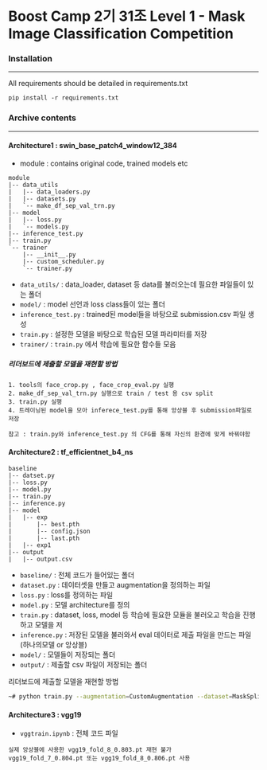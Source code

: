 # Boost Camp 2기 31조 Level 1 - Mask Image Classification Competition

### Installation

---

All requirements should be detailed in requirements.txt

```
pip install -r requirements.txt
```

### Archive contents

---

#### Architecture1 : swin_base_patch4_window12_384

- module : contains original code, trained models etc

```
module
|-- data_utils
|   |-- data_loaders.py
|   |-- datasets.py
|   `-- make_df_sep_val_trn.py
|-- model
|   |-- loss.py
|   `-- models.py
|-- inference_test.py
|-- train.py
`-- trainer
    |-- __init__.py
    |-- custom_scheduler.py
    `-- trainer.py
```

- `data_utils/` : data_loader, dataset 등 data를 불러오는데 필요한 파일들이 있는 폴더
- `model/` : model 선언과 loss class들이 있는 폴더
- `inference_test.py` : trained된 model들을 바탕으로 submission.csv 파일 생성
- `train.py` : 설정한 모델을 바탕으로 학습된 모델 파라미터를 저장
- `trainer/` : `train.py` 에서 학습에 필요한 함수들 모음

##### 리더보드에 제출할 모델을 재현할 방법

```
1. tools의 face_crop.py , face_crop_eval.py 실행
2. make_df_sep_val_trn.py 실행으로 train / test 용 csv split
3. train.py 실행
4. 트레이닝된 model을 모아 inferece_test.py를 통해 앙상블 후 submission파일로 저장

참고 : train.py와 inference_test.py 의 CFG를 통해 자신의 환경에 맞게 바꿔야함
```

#### Architecture2 : tf_efficientnet_b4_ns

```
baseline
|-- datset.py
|-- loss.py
|-- model.py
|-- train.py
|-- inference.py
|-- model
|   |-- exp
|       |-- best.pth
|       |-- config.json
|       |-- last.pth
|   |-- exp1
|-- output
|   |-- output.csv
```

- `baseline/` : 전체 코드가 들어있는 폴더
- `dataset.py` : 데이터셋을 만들고 augmentation을 정의하는 파일
- `loss.py` : loss를 정의하는 파일
- `model.py` : 모델 architecture를 정의
- `train.py` : dataset, loss, model 등 학습에 필요한 모듈을 불러오고 학습을 진행하고 모델을 저
- `inference.py` : 저장된 모델을 불러와서 eval 데이터로 제출 파일을 만드는 파일 (하나의모델 or 앙상블)
- `model/` : 모델들이 저장되는 폴더
- `output/` : 제출할 csv 파일이 저장되는 폴더

리더보드에 제출할 모델을 재현할 방법

```bash
~# python train.py --augmentation=CustomAugmentation --dataset=MaskSplitByProfileDataset --epochs=8 --model=EffB4Model
```

#### Architecture3 : vgg19

- `vggtrain.ipynb` : 전체 코드 파일
```
실제 앙상블에 사용한 vgg19_fold_8_0.803.pt 재현 불가
vgg19_fold_7_0.804.pt 또는 vgg19_fold_8_0.806.pt 사용
```
